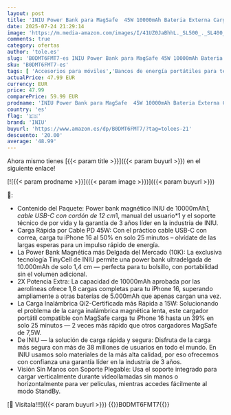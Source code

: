 ```yaml
---
layout: post
title: 'INIU Power Bank para MagSafe  45W 10000mAh Bateria Externa Carga Rapida  Qi2 Cargador Portatil para iPhone  Bateria Portatil con Cable USB C  PowerBank Magnetico Solo para iPhone Series 16 15 14 13 12'
date: 2025-07-24 21:29:14
image: 'https://m.media-amazon.com/images/I/41UZ0JaBhhL._SL500_._SL400_.jpg'
comments: true
category: ofertas
author: 'tole.es'
slug: 'B0DMT6FMT7-es INIU Power Bank para MagSafe 45W 10000mAh Bateria Externa...'
sku: 'B0DMT6FMT7-es'
tags: [ 'Accesorios para móviles','Bancos de energía portátiles para teléfonos móviles','Cargadores para móviles','Comunicación móvil y accesorios','Electrónica','iniu','iphone','magsafe','🇪🇸', ]
actualPrice: 47.99 EUR
currency: EUR
price: 47.99
comparePrice: 59.99 EUR
prodname: 'INIU Power Bank para MagSafe  45W 10000mAh Bateria Externa Carga Rapida  Qi2 Cargador Portatil para iPhone  Bateria Portatil con Cable USB C  PowerBank Magnetico Solo para iPhone Series 16 15 14 13 12'
country: 'es'
flag: '🇪🇸'
brand: 'INIU'
buyurl: 'https://www.amazon.es/dp/B0DMT6FMT7/?tag=tolees-21'
descuento: '20.00'
average: '48.99'
---
```


Ahora mismo tienes [{{< param title >}}]({{< param buyurl >}}) en el siguiente enlace!

[![{{< param prodname >}}]({{< param image >}})]({{< param buyurl >}})

🔎:

- Contenido del Paquete: Power bank magnético INIU de 10000mAh*1, cable USB-C con cordón de 12 cm*1, manual del usuario*1 y el soporte técnico de por vida y la garantía de 3 años líder en la industria de INIU.
- Carga Rápida por Cable PD 45W: Con el práctico cable USB-C con correa, carga tu iPhone 16 al 50% en solo 25 minutos – olvídate de las largas esperas para un impulso rápido de energía.
- La Power Bank Magnética más Delgada del Mercado (10K): La exclusiva tecnología TinyCell de INIU permite una power bank ultradelgada de 10.000mAh de solo 1,4 cm — perfecta para tu bolsillo, con portabilidad sin el volumen adicional.
- 2X Potencia Extra: La capacidad de 10000mAh aprobada por las aerolíneas ofrece 1,8 cargas completas para tu iPhone 16, superando ampliamente a otras baterías de 5.000mAh que apenas cargan una vez.
- La Carga Inalámbrica Qi2-Certificada más Rápida a 15W: Solucionando el problema de la carga inalámbrica magnética lenta, este cargador portátil compatible con MagSafe carga tu iPhone 16 hasta un 39% en solo 25 minutos — 2 veces más rápido que otros cargadores MagSafe de 7,5W.
- De INIU — la solución de carga rápida y segura: Disfruta de la carga más segura con más de 38 millones de usuarios en todo el mundo. En INIU usamos solo materiales de la más alta calidad, por eso ofrecemos con confianza una garantía líder en la industria de 3 años.
- Visión Sin Manos con Soporte Plegable: Usa el soporte integrado para cargar verticalmente durante videollamadas sin manos o horizontalmente para ver películas, mientras accedes fácilmente al modo StandBy.

[🛒 Visítala!!!]({{< param buyurl >}})
{{<world>}}B0DMT6FMT7{{</world>}}
